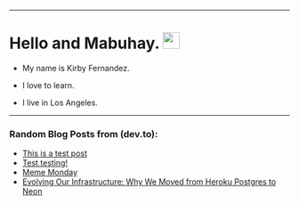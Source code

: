 
<img src="https://komarev.com/ghpvc/?username=kirbygit&style=flat-square&color=blue" alt=""/>

---
<h1>
  Hello and Mabuhay.
  <img src="https://media.giphy.com/media/hvRJCLFzcasrR4ia7z/giphy.gif" width="30px"/>
</h1>

- My name is Kirby Fernandez.

- I love to learn.

- I live in Los Angeles.

---

### Random Blog Posts from (dev.to):
<!-- BLOG-POST-LIST:START -->
- [This is a test post](https://dev.to/ben/this-is-a-test-post-405h)
- [Test testing!](https://dev.to/ben/test-testing-45jl)
- [Meme Monday](https://dev.to/ben/meme-monday-jg8)
- [Evolving Our Infrastructure: Why We Moved from Heroku Postgres to Neon](https://dev.to/devteam/evolving-our-infrastructure-why-we-moved-from-heroku-postgres-to-neon-1928)
<!-- BLOG-POST-LIST:END -->
